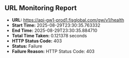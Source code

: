 ## URL Monitoring Report

- **URL:** https://api-gw1-prod1.fisglobal.com/gw/v1/health
- **Start Time:** 2025-08-29T23:30:35.763332
- **End Time:** 2025-08-29T23:30:35.884710
- **Total Time Taken:** 0.121378 seconds
- **HTTP Status Code:** 403
- **Status:** Failure
- **Failure Reason:** HTTP Status Code: 403
